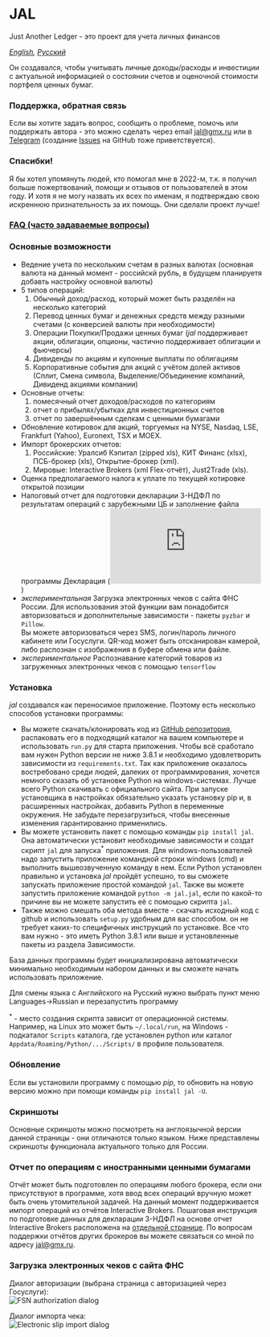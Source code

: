 # JAL
Just Another Ledger - это проект для учета личных финансов

*[English](https://github.com/titov-vv/jal/blob/master/docs/README.md), [Русский](https://github.com/titov-vv/jal/blob/master/docs/README.ru.md)*

Он создавался, чтобы учитывать личные доходы/расходы и инвестиции с актуальной информацией о состоянии счетов и оценочной стоимости портфеля ценных бумаг.

### Поддержка, обратная связь
Если вы хотите задать вопрос, сообщить о проблеме, помочь или поддержать автора - это можно сделать через email [jal@gmx.ru](mailto:jal@gmx.ru?subject=%5BJAL%5D%20Help) или в [Telegram](https://t.me/jal_support) (создание [Issues](https://github.com/titov-vv/jal/issues) на GitHub тоже приветствуется).

### Спасибки!
Я бы хотел упомянуть людей, кто помогал мне в 2022-м, т.к. я получил больше пожертвований, помощи и отзывов от пользователей в этом году.
И хотя я не могу назвать их всех по именам, я подтверждаю свою искреннюю признательность за их помощь. Они сделали проект лучше! 

### [FAQ (часто задаваемые вопросы)](https://github.com/titov-vv/jal/blob/master/docs/FAQ.ru.md)

### Основные возможности
- Ведение учета по нескольким счетам в разных валютах (основная валюта на данный момент - российскй рубль, в будущем планируетя добавть настройку основной валюты)
- 5 типов операций: 
    1. Обычный доход/расход, который может быть разделён на несколько категорий
    2. Перевод ценных бумаг и денежных средств между разными счетами (с конверсией валюты при необходимости)
    3. Операции Покупки/Продажи ценных бумаг (*jal* поддерживает акции, облигации, опционы, частично поддерживает облигации и фьючерсы)
    4. Дивиденды по акциям и купонные выплаты по облигациям
    5. Корпоративные события для акций с учётом долей активов (Сплит, Смена символа, Выделение/Объединение компаний, Дивиденд акциями компании)
- Основные отчеты:
    1. помесячный отчет доходов/расходов по категориям
    2. отчет о прибылях/убытках для инвестиционных счетов
    3. отчет по завершённым сделкам с ценными бумагами
- Обновление котировок для акций, торгуемых на NYSE, Nasdaq, LSE, Frankfurt (Yahoo), Euronext, TSX и MOEX.  
- Импорт брокерских отчетов:
    1. Российские: Уралсиб Кэпитал (zipped xls), КИТ Финанс (xlsx), ПСБ-брокер (xls), Открытие-брокер (xml).
    2. Мировые: Interactive Brokers (xml Flex-отчёт), Just2Trade (xls).
- Оценка предполагаемого налога к уплате по текущей котировке открытой позиции 
- Налоговый отчет для подготовки декларации 3-НДФЛ по результатам операций с зарубежными ЦБ и заполнение файла программы Декларация (![инструкция](https://github.com/titov-vv/jal/blob/master/docs/ru-tax-3ndfl/taxes.md))
- *экспериментальная* Загрузка электронных чеков с сайта ФНС России. Для использования этой функции вам понадобится авторизоваться и дополнительные зависимости - пакеты `pyzbar` и `Pillow`.  
Вы можете авторизоваться через SMS, логин/пароль личного кабинете или Госуслуги. QR-код может быть отсканирован камерой, либо распознан с изображения в буфере обмена или файле.
- *экспериментальное* Распознавание категорий товаров из загруженных электронных чеков с помощью `tensorflow` 
    

### Установка
*jal* создавался как переносимое приложение. Поэтому есть несколько способов установки программы:
- Вы можете скачать/клонировать код из [GitHub репозитория](https://github.com/titov-vv/jal), распаковать его в подходящий каталог на вашем компьютере и использовать `run.py` для старта приложения.
Чтобы всё сработало вам нужен Python версии не ниже 3.8.1 и необходимо удовлетворить зависимости из `requirements.txt`.
Так как приложение оказалось востребовано среди людей, далеких от программирования, хочется немного сказать об установке Python на windows-системах.
Лучше всего Python скачивать с официального сайта. При запуске установщика в настройках обязательно указать установку pip и, в расширенных настройках, добавить Python в переменные окружения. Не забудьте перезагрузиться, чтобы внесенные изменения гарантированно применились.
- Вы можете установить пакет с помощью команды `pip install jal`. Она автоматически установит необходимые зависимости и создат скрипт `jal` для запуска<sup>*</sup> приложения. Для windows-пользователей надо запустить приложение командной строки windows (cmd) и выполнить вышеозвученную команду в нем. 
Если Python установлен правильно и установка *jal* пройдёт успешно, то вы сможете запускать приложение простой командой `jal`.
Также вы можете запустить приложение командой `python -m jal.jal`, если по какой-то причине вы не можете запустить её с помощью скрипта `jal`.
- Также можно смешать оба метода вместе - скачать исходный код с github и использовать `setup.py` удобным для вас способом.
он не требует каких-то специфичных инструкций по установке. Все что вам нужно - это иметь Python 3.8.1 или выше и установленные пакеты из раздела Зависимости.

База данных программы будет инициализирована автоматически минимально необходимым набором данных и вы сможете начать использовать приложение.

Для смены языка с Английского на Русский нужно выбрать пункт меню Languages->Russian и перезапустить программу

<sup>*</sup> - место создания скрипта зависит от операционной системы. Например, на Linux это может быть `~/.local/run`, на Windows - подкаталог `Scripts` каталога, где установлен python или каталог `Appdata/Roaming/Python/.../Scripts/` в профиле пользователя.

### Обновление
Если вы установили программу с помощью *pip*, то обновить на новую версию можно при помощи команды `pip install jal -U`.

### Скриншоты
Основные скриншоты можно посмотреть на англоязычной версии данной страницы - они отличаются только языком.
Ниже представлены скриншоты функционала актуального только для России.

### Отчет по операциям с иностранными ценными бумагами

Отчёт может быть подготовлен по операциям любого брокера, если они присутствуют в программе, хотя ввод всех операций вручную может быть очень утомительной задачей.
На данный момент поддерживается импорт операций из отчётов Interactive Brokers. Пошаговая инструкция по подготовке данных для декларации 3-НДФЛ на основе отчет Interactive Brokers расположена на [отдельной странице](https://github.com/titov-vv/jal/blob/master/docs/ru-tax-3ndfl/taxes.md).
По вопросам поддержки отчётов других брокеров вы можете связаться со мной по адресу [jal@gmx.ru](mailto:jal@gmx.ru?subject=%5BJAL%5D%20Reports%20import).

### Загрузка электронных чеков с сайта ФНС

Диалог авторизации (выбрана страница с авторизацией через Госуслуги):  
![FSN authorization dialog](https://github.com/titov-vv/jal/blob/master/docs/img/fns_auth_dialog.png?raw=true)

Диалог импорта чека:  
![Electronic slip import dialog](https://github.com/titov-vv/jal/blob/master/docs/img/slip_import.png?raw=true) 

